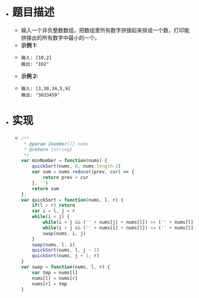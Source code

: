 - # 题目描述
	- 输入一个非负整数数组，把数组里所有数字拼接起来排成一个数，打印能拼接出的所有数字中最小的一个。
	- **示例 1:**
	- ```
	  输入: [10,2]
	  输出: "102"
	  ```
	- **示例 2:**
	- ```
	  输入: [3,30,34,5,9]
	  输出: "3033459"
	  ```
- # 实现
	- ```js
	  /**
	   * @param {number[]} nums
	   * @return {string}
	   */
	  var minNumber = function(nums) {
	      quickSort(nums, 0, nums.length-1)
	      var sum = nums.reduce((prev, cur) => {
	          return prev + cur 
	      }, '')
	      return sum
	  };
	  var quickSort = function(nums, l, r) {
	      if(l > r) return 
	      var i = l, j = r 
	      while(i < j) {
	          while(i < j && ('' + nums[j] + nums[l]) >= ('' + nums[l] + nums[j])) j--
	          while(i < j && ('' + nums[i] + nums[l]) <= ('' + nums[l] + nums[i])) i++
	          swap(nums, i, j)
	      }
	      swap(nums, l, i)
	      quickSort(nums, l, j - 1)
	      quickSort(nums, j + 1, r)
	  }
	  var swap = function(nums, l, r) {
	      var tmp = nums[l]
	      nums[l] = nums[r]
	      nums[r] = tmp 
	  }
	  ```